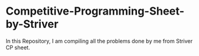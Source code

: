 # Competitive-Programming-Sheet-by-Striver
In this Repository, I am compiling all the problems done by me from Striver CP sheet.
